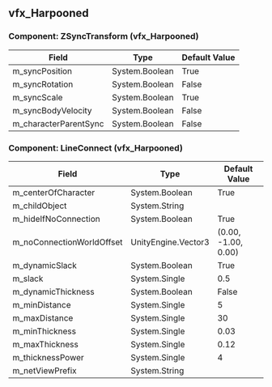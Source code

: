 ## vfx_Harpooned

### Component: ZSyncTransform (vfx_Harpooned)

|Field|Type|Default Value|
|-----|----|-------------|
|m_syncPosition|System.Boolean|True|
|m_syncRotation|System.Boolean|False|
|m_syncScale|System.Boolean|True|
|m_syncBodyVelocity|System.Boolean|False|
|m_characterParentSync|System.Boolean|False|

### Component: LineConnect (vfx_Harpooned)

|Field|Type|Default Value|
|-----|----|-------------|
|m_centerOfCharacter|System.Boolean|True|
|m_childObject|System.String||
|m_hideIfNoConnection|System.Boolean|True|
|m_noConnectionWorldOffset|UnityEngine.Vector3|(0.00, -1.00, 0.00)|
|m_dynamicSlack|System.Boolean|True|
|m_slack|System.Single|0.5|
|m_dynamicThickness|System.Boolean|False|
|m_minDistance|System.Single|5|
|m_maxDistance|System.Single|30|
|m_minThickness|System.Single|0.03|
|m_maxThickness|System.Single|0.12|
|m_thicknessPower|System.Single|4|
|m_netViewPrefix|System.String||

